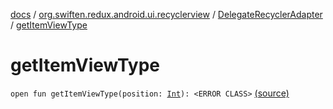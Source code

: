 [docs](../../index.md) / [org.swiften.redux.android.ui.recyclerview](../index.md) / [DelegateRecyclerAdapter](index.md) / [getItemViewType](./get-item-view-type.md)

# getItemViewType

`open fun getItemViewType(position: `[`Int`](https://kotlinlang.org/api/latest/jvm/stdlib/kotlin/-int/index.html)`): <ERROR CLASS>` [(source)](https://github.com/protoman92/KotlinRedux/tree/master/android/android-recyclerview/src/main/java/org/swiften/redux/android/ui/recyclerview/RecyclerAdapter.kt#L69)